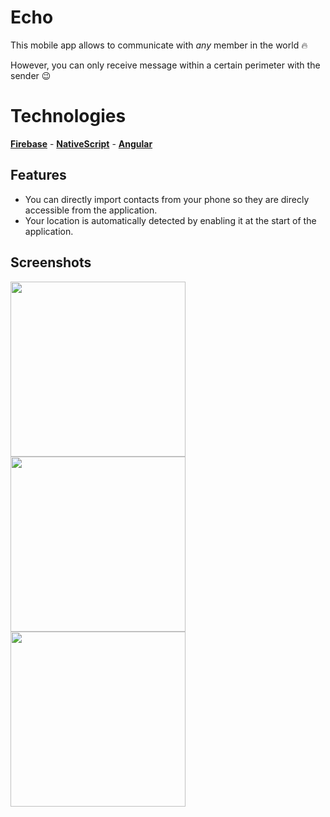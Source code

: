 
# Echo
This mobile app allows to communicate with *any* member in the world :fire:

However, you can only receive message within a certain perimeter with the sender :wink:

# Technologies
**[Firebase](https://firebase.google.com)** - **[NativeScript](https://www.nativescript.org)** - **[Angular](https://angular.io)**

## Features
* You can directly import contacts from your phone so they are direcly accessible from the application.
* Your location is automatically detected by enabling it at the start of the application.

## Screenshots
<img src="https://user-images.githubusercontent.com/33068140/47746461-6f8c6380-dc86-11e8-98c8-f64cd4539869.png" width="280">   <img src="https://user-images.githubusercontent.com/33068140/47746462-6f8c6380-dc86-11e8-9c85-2870074b78e1.png" width="280">   <img src="https://user-images.githubusercontent.com/33068140/47746463-6f8c6380-dc86-11e8-8d56-019c75764612.png" width="280">
